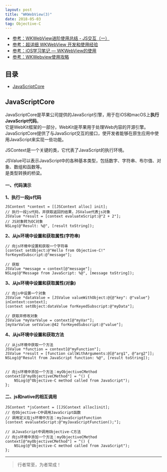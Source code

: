 ```yaml
---
layout: post
title: "WKWebView(3)"
date: 2018-05-03
tag: Objective-C
--- 
```


- [参考：WKWebView进阶使用总结 - JS交互（一）](https://juejin.cn/post/7062920887065903117)
- [参考：超详细 WKWebView 开发和使用经验](https://www.51cto.com/article/676860.html)    
- [参考：iOS学习笔记 — WKWebView的使用](https://blog.csdn.net/Alexander_Wei/article/details/78360591)   
- [参考：WKWebview使用攻略](https://zhuanlan.zhihu.com/p/164502340)   




## 目录
* [JavaScriptCore](#content1)



<!-- ************************************************ -->
## <a id="content1">JavaScriptCore</a>

JavaScriptCore是苹果公司提供的JavaScript引擎，用于在iOS和macOS上**执行JavaScript代码**。      
它是WebKit框架的一部分，WebKit是苹果用于处理Web内容的开源引擎。    
JavaScriptCore提供了与JavaScript交互的接口，使开发者能够在原生应用中使用JavaScript来实现一些功能。

JSContext是一个关键的类，它代表了JavaScript的执行环境。

JSValue可以表示JavaScript中的各种基本类型，包括数字、字符串、布尔值、对象、数组和函数等。   
是类型转换的桥梁。          

#### **一、代码演示**    

**1、执行一段js代码**               
```objc
JSContext *context = [[JSContext alloc] init];
// 执行一段js代码，并获取返回的结果，JSValue代表js对象
JSValue *result = [context evaluateScript:@"2 + 2"];
// JS对象转为OC对象
NSLog(@"Result: %@", [result toString]);
```

**2、从js环境中设置和获取属性(字符串)**       
```objc
// 向js环境中设置和获取一个字符串
[context setObject:@"Hello from Objective-C!" forKeyedSubscript:@"message"];

// 获取
JSValue *message = context[@"message"];
NSLog(@"Message from JavaScript: %@", [message toString]);
```

**3、从js环境中设置和获取属性(对象)**       
```objc
// 向js中设置一个对象
JSValue *dataValue = [JSValue valueWithObject:@{@"key": @"value"} inContext:context];
[context setObject:dataValue forKeyedSubscript:@"myData"];

// 获取并修改对象
JSValue *myVarValue = context[@"myVar"];
[myVarValue setValue:@42 forKeyedSubscript:@"value"];
```

**4、从js环境中设置和获取方法**         
```objc
// 从js环境中获取一个方法
JSValue *function = context[@"myFunction"];
JSValue *result = [function callWithArguments:@[@"arg1", @"arg2"]];
NSLog(@"Result from JavaScript function: %@", [result toString]);


// 向js环境中添加一个方法：myObjectiveCMethod
context[@"myObjectiveCMethod"] = ^() {
    NSLog(@"Objective-C method called from JavaScript");
};
``` 

#### **二、js和native的相互调用**      
```objc
JSContext *jsContent = [[JSContext alloc]init];
// 在Objective-C中调用JavaScript函数
// 调用定义在js环境中方法：myJavaScriptFunction
[context evaluateScript:@"myJavaScriptFunction();"];

// 从JavaScript中调用Objective-C方法
// 向js环境中添加一个方法：myObjectiveCMethod
context[@"myObjectiveCMethod"] = ^() {
    NSLog(@"Objective-C method called from JavaScript");
};
```




----------
>  行者常至，为者常成！



